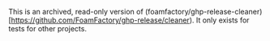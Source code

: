 This is an archived, read-only version of (foamfactory/ghp-release-cleaner)[https://github.com/FoamFactory/ghp-release/cleaner). It only exists for tests for other projects.
